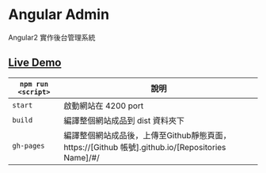 # Angular Admin

Angular2 實作後台管理系統

## [Live Demo](https://chnbohwr.github.io/wi_angular_admin)

| `npm run <script>` | 說明                                                                         |
|--------------------|------------------------------------------------------------------------------|
| `start`            | 啟動網站在 4200 port                                                         |
| `build`            | 編譯整個網站成品到 dist 資料夾下                                             |
| `gh-pages`         | 編譯整個網站成品後，上傳至Github靜態頁面，https://[Github 帳號].github.io/[Repositories Name]/#/ |
